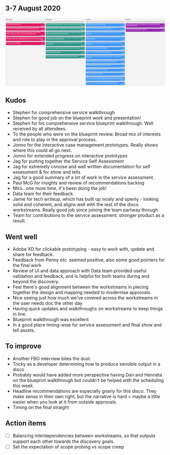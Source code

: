 ## 3-7 August 2020

[![Sprint 8 Retrospective board](uploads/retro/retro-8.png)](uploads/retro/retro-8.png)

## Kudos

- Stephen for comprehensive service walkthrough
- Stephen for good job on the blueprint work and presentation!
- Stephen for his comprehensive service blueprint walkthrough. Well received by all attendees.
- To the people who were on the blueprint review. Broad mix of interests and role to play in the approval process.
- Jonno for the interactive case management prototypes. Really shows where this could all go next.
- Jonno for extended progress on interactive prototypes
- Jag for putting together the Service Self Assessment
- Jag for extremely concise and well written documentation for self assessment & for show and tells
- Jag for a good summary of a lot of work in the service assessment.
- Paul McG for insights and review of recommendations backlog
- Miro...one more time, it's been doing the job!
- Data team for their feedback.
- Jamie for tech writeup, which has built up nicely and openly - looking solid and coherent, and aligns well with the rest of the disco workstreams. Really good job since joining the team partway through.
- Team for contributions to the service assessment: stronger product as a result.

## Went well


- Adobe XD for clickable prototyping - easy to work with, update and share for feedback.
- Feedback from Penny etc. seemed positive, also some good pointers for the final work
- Review of UI and data approach with Data team provided useful validation and feedback, and is helpful for both teams during and beyond the discovery.
- Feel there's good alignment between the workstreams in piecing together the design and mapping needed to modernise approvals.
- Nice seeing just how much we've covered across the workstreams in the user needs doc the other day
- Having quick updates and walkthroughs on workstreams to keep things in line.
- Blueprint walkthrough was excellent
- In a good place timing-wise for service assessment and final show and tell assets.


## To improve

- Another FBO interview bites the dust.
- Tricky as a developer determining how to produce sensible output in a disco
- Probably would have added more perspective having Dan and Henrieta on the blueprint walkthrough but couldn't be helped with the scheduling this week.
- Headline recommendations are especially gnarly for this disco. They make sense in their own right, but the narrative is hard = maybe a little easier when you look at it from outside approvals.
- Timing on the final straight

## Action items

- [ ] Balancing interdependencies between workstreams, so that outputs support each other towards the discovery goals.
- [ ] Set the expectation of scope probing vs scope creep
